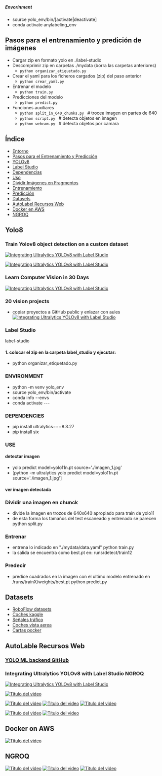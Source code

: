 
##### Envorinment
- source yolo_env/bin/[activate|deactivate]
- conda activate anylabeling_env

## Pasos para el entrenamiento y predición de imágenes
- Cargar zip en formato yolo en ./label-studio
- Descomprimir zip en carpetas ./mydata   (borra las carpetas anteriores)
  - ```python organizar_etiquetado.py ```
- Crear el yaml para los ficheros cargados (zip) del paso anterior
  - ```python crear_yaml.py ```
- Entrenar el modelo
  - ```python train.py ```
- Predicciones del modelo
  - ```python predict.py ```
- Funciones auxiliares
  - ```python split_in_640_chunks.py ```        # trocea imagen en partes de 640
  - ```python script.py ```                     # detecta objetos en imagen
  - ```python webcam.py ```        # detecta objetos por camara


## Índice
- [Entorno](#entorno)
- [Pasos para el Entrenamiento y Predicción](#pasos-para-el-entrenamiento-y-predicci%C3%B3n-de-im%C3%A1genes)
- [YOLOv8](#yolo8)
- [Label Studio](#label-studio)
- [Dependencias](#dependencias)
- [Uso](#uso)
- [Dividir Imágenes en Fragmentos](#dividir-una-imagen-en-chunck)
- [Entrenamiento](#entrenar)
- [Predicción](#predecir)
- [Datasets](#datasets)
- [AutoLabel Recursos Web](#autolable-recursos-web)
- [Docker en AWS](#docker-on-aws)
- [NGROQ](#ngroq)


## Yolo8
### Train Yolov8 object detection on a custom dataset

[![Integrating Ultralytics YOLOv8 with Label Studio](https://img.youtube.com/vi/etjkjZoG2F0/0.jpg)](https://www.youtube.com/watch?v=etjkjZoG2F0)

[![Integrating Ultralytics YOLOv8 with Label Studio](https://img.youtube.com/vi/m9fH9OWn8YM/0.jpg)](https://www.youtube.com/watch?v=m9fH9OWn8YM)


### Learn Computer Vision in 30 Days
[![Integrating Ultralytics YOLOv8 with Label Studio](https://img.youtube.com/vi/HiTw5KFw7ic/0.jpg)](https://www.youtube.com/watch?v=HiTw5KFw7ic)

### 20 vision projects
- copiar proyectos a GitHub public y enlazar con aules
[![Integrating Ultralytics YOLOv8 with Label Studio](https://img.youtube.com/vi/jkevWUGOP4w/0.jpg)](https://www.youtube.com/watch?v=jkevWUGOP4w)




### Label Studio
label-studio

#### 1. colocar el zip en la carpeta label_studio y ejecutar:
- python organizar_etiquetado.py


### ENVIRONMENT
- python -m venv yolo_env
- source yolo_env/bin/activate
- conda info --envs
- conda activate ---

### DEPENDENCIES
- pip install ultralytics===8.3.27
- pip install six  

### USE

#### detectar imagen
- yolo predict model=yolo11n.pt source='./imagen_1.jpg'
- [python -m ultralytics yolo predict model=yolo11n.pt source='./imagen_1.jpg']

#### ver imagen detectada

### Dividir una imagen en chunck
- divide la imagen en trozos de 640x640 apropiado para train de yolo11
- de esta forma los tamaños del test escaneado y entrenado se parecen
python split.py

### Entrenar
- entrena lo indicado en "./mydata/data.yaml"
python train.py 
- la salida se encuentra como best.pt en:
runs/detect/train12

### Predecir
- predice cuadrados en la imagen con el ultimo  modelo entrenado en /runs/trainX/weights/best.pt
  python predict.py 

## Datasets
- [RoboFlow datasets](https://universe.roboflow.com/search?q=class%3Ayolo)
- [Coches kaggle](https://www.kaggle.com/datasets/nadinpethiyagoda/vehicle-dataset-for-yolo)
- [Señales tráfico](https://www.kaggle.com/datasets/valentynsichkar/traffic-signs-dataset-in-yolo-format)
- [Coches vista aerea](https://www.kaggle.com/code/braunge/yolov8-training-on-custom-dataset)
- [Cartas pocker](https://universe.roboflow.com/ec-ioptime-esa8g/card_detect_200)

## AutoLable Recursos Web
### [YOLO ML backend GitHub](https://github.com/HumanSignal/label-studio-ml-backend/blob/master/label_studio_ml/examples/yolo/README.md)

### Integrating Ultralytics YOLOv8 with Label Studio NGROQ
[![Integrating Ultralytics YOLOv8 with Label Studio](https://img.youtube.com/vi/UyaecID1iG8/0.jpg)](https://www.youtube.com/watch?v=UyaecID1iG8)

[![Título del video](https://img.youtube.com/vi/GgehjwFmVSw/0.jpg)](https://www.youtube.com/watch?v=GgehjwFmVSw)

[![Título del video](https://img.youtube.com/vi/R1ozTMrujOE/0.jpg)](https://www.youtube.com/watch?v=R1ozTMrujOE)
[![Título del video](https://img.youtube.com/vi/A1V8yYlGEkI/0.jpg)](https://www.youtube.com/watch?v=A1V8yYlGEkI)
[![Título del video](https://img.youtube.com/vi/UUP_omOSKuc/0.jpg)](https://www.youtube.com/watch?v=UUP_omOSKuc)


[![Título del video](https://img.youtube.com/vi/ZOxeNHzIbfg/0.jpg)](https://www.youtube.com/watch?v=ZOxeNHzIbfg)
[![Título del video](https://img.youtube.com/vi/K727xhe6VmA/0.jpg)](https://www.youtube.com/watch?v=K727xhe6VmA)


## Docker on AWS

[![Título del video](https://img.youtube.com/vi/1_AlV-FFxM8/0.jpg)](https://www.youtube.com/watch?v=1_AlV-FFxM8)

## NGROQ
[![Título del video](https://img.youtube.com/vi/NqCYquO3byk/0.jpg)](https://www.youtube.com/watch?v=NqCYquO3byk)
[![Título del video](https://img.youtube.com/vi/frvY3Ywxs-I/0.jpg)](https://www.youtube.com/watch?v=frvY3Ywxs-I)
[![Título del video](https://img.youtube.com/vi/p2NrmWpK8qM/0.jpg)](https://www.youtube.com/watch?v=p2NrmWpK8qM)



